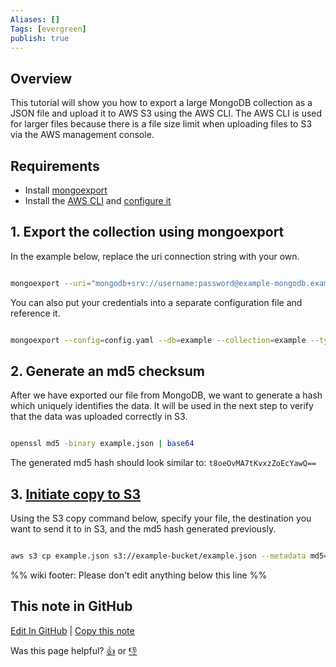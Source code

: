 ```yaml
---
Aliases: []
Tags: [evergreen]
publish: true
---
```


## Overview

This tutorial will show you how to export a large MongoDB collection as a JSON file and upload it to AWS S3 using the AWS CLI. The AWS CLI is used for larger files because there is a file size limit when uploading files to S3 via the AWS management console.

## Requirements

- Install [mongoexport](https://docs.mongodb.com/database-tools/mongoexport/)
- Install the [AWS CLI](https://docs.aws.amazon.com/cli/latest/userguide/getting-started-install.html) and [configure it](https://docs.aws.amazon.com/cli/latest/userguide/getting-started-install.html)

## 1. Export the collection using mongoexport

In the example below, replace the uri connection string with your own.

```bash

mongoexport --uri="mongodb+srv://username:password@example-mongodb.example.mongodb.net/" --db=example --collection=example --out=example.json

```

You can also put your credentials into a separate configuration file and reference it.

```bash

mongoexport --config=config.yaml --db=example --collection=example --type=json --out=example.json

```

## 2. Generate an md5 checksum

After we have exported our file from MongoDB, we want to generate a hash which uniquely identifies the data. It will be used in the next step to verify that the data was uploaded correctly in S3.

```bash

openssl md5 -binary example.json | base64

```

The generated md5 hash should look similar to: `t8oeOvMA7tKvxzZoEcYawQ==`

## 3. [Initiate copy to S3](https://aws.amazon.com/premiumsupport/knowledge-center/s3-multipart-upload-cli/)

Using the S3 copy command below, specify your file, the destination you want to send it to in S3, and the md5 hash generated previously.

```bash

aws s3 cp example.json s3://example-bucket/example.json --metadata md5="example"

```

%% wiki footer: Please don't edit anything below this line %%

## This note in GitHub

<span class="git-footer">[Edit In GitHub](https://github.dev/data-engineering-community/data-engineering-wiki/blob/main/Tutorials/How%20to%20export%20a%20large%20MongoDB%20collection%20and%20upload%20it%20to%20AWS%20S3%20with%20the%20AWS%20CLI.md "git-hub-edit-note") | [Copy this note](https://raw.githubusercontent.com/data-engineering-community/data-engineering-wiki/main/Tutorials/How%20to%20export%20a%20large%20MongoDB%20collection%20and%20upload%20it%20to%20AWS%20S3%20with%20the%20AWS%20CLI.md "git-hub-copy-note")</span>

<span class="git-footer">Was this page helpful?
[👍](https://tally.so/r/mOaxjk?rating=Yes&url=https://dataengineering.wiki/Tutorials/How+to+export+a+large+MongoDB+collection+and+upload+it+to+AWS+S3+with+the+AWS+CLI) or [👎](https://tally.so/r/mOaxjk?rating=No&url=https://dataengineering.wiki/Tutorials/How+to+export+a+large+MongoDB+collection+and+upload+it+to+AWS+S3+with+the+AWS+CLI)</span>
